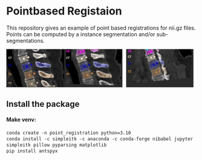 
# Pointbased Registaion

This repository gives an example of point based registrations for nii.gz files. Points can be computed by a instance segmentation and/or sub-segmentations. 

![Example](example.jpg)

## Install the package
#### Make venv:
```
conda create -n point_registration python=3.10 
conda install -c simpleitk -c anaconda -c conda-forge nibabel jupyter simpleitk pillow pyparsing matplotlib
pip install antspyx
```

